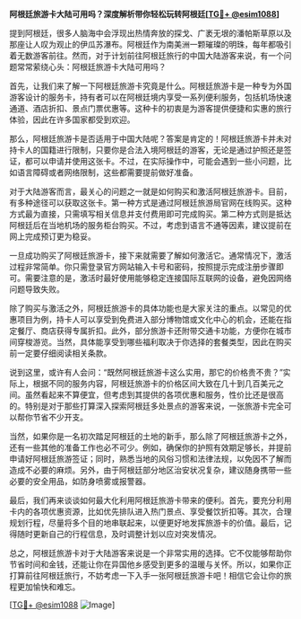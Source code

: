 **阿根廷旅游卡大陆可用吗？深度解析带你轻松玩转阿根廷[[TG💪+ @esim1088](https://t.me/s/esim1088)]**

提到阿根廷，很多人脑海中会浮现出热情奔放的探戈、广袤无垠的潘帕斯草原以及那座让人叹为观止的伊瓜苏瀑布。阿根廷作为南美洲一颗璀璨的明珠，每年都吸引着无数游客前往。然而，对于计划前往阿根廷旅行的中国大陆游客来说，有一个问题常常萦绕心头：阿根廷旅游卡大陆可用吗？

首先，让我们来了解一下阿根廷旅游卡究竟是什么。阿根廷旅游卡是一种专为外国游客设计的服务卡，持有者可以在阿根廷境内享受一系列便利服务，包括机场快速通道、酒店折扣、景点门票优惠等。这种卡的初衷是为游客提供便捷和实惠的旅行体验，因此在许多国家都受到欢迎。

那么，阿根廷旅游卡是否适用于中国大陆呢？答案是肯定的！阿根廷旅游卡并未对持卡人的国籍进行限制，只要你是合法入境阿根廷的游客，无论是通过护照还是签证，都可以申请并使用这张卡。不过，在实际操作中，可能会遇到一些小问题，比如语言障碍或者网络限制，这些都需要提前做好准备。

对于大陆游客而言，最关心的问题之一就是如何购买和激活阿根廷旅游卡。目前，有多种途径可以获取这张卡。第一种方式是通过阿根廷旅游局官网在线购买。这种方式最为直接，只需填写相关信息并支付费用即可完成购买。第二种方式则是抵达阿根廷后在当地机场的服务柜台购买。不过，考虑到语言不通等因素，建议提前在网上完成预订更为稳妥。

一旦成功购买了阿根廷旅游卡，接下来就需要了解如何激活它。通常情况下，激活过程非常简单。你只需登录官方网站输入卡号和密码，按照提示完成注册步骤即可。需要注意的是，激活时最好使用能够稳定连接国际互联网的设备，避免因网络问题导致失败。

除了购买与激活之外，阿根廷旅游卡的具体功能也是大家关注的重点。以常见的优惠项目为例，持卡人可以享受到免费进入部分博物馆或文化中心的机会，还能在指定餐厅、商店获得专属折扣。此外，部分旅游卡还附带交通卡功能，方便你在城市间穿梭游览。当然，具体能享受到哪些福利取决于你选择的套餐类型，因此在购买前一定要仔细阅读相关条款。

说到这里，或许有人会问：“既然阿根廷旅游卡这么实用，那它的价格贵不贵？”实际上，根据不同的服务内容，阿根廷旅游卡的价格区间大致在几十到几百美元之间。虽然看起来不算便宜，但考虑到其提供的各项优惠和服务，性价比还是很高的。特别是对于那些打算深入探索阿根廷多处景点的游客来说，一张旅游卡完全可以帮你节省不少开支。

当然，如果你是一名初次踏足阿根廷的土地的新手，那么除了阿根廷旅游卡之外，还有一些其他的准备工作也必不可少。例如，确保你的护照有效期足够长，并提前申请好阿根廷旅游签证；同时，熟悉当地的风俗习惯和法律法规，以免因不了解而造成不必要的麻烦。另外，由于阿根廷部分地区治安状况复杂，建议随身携带一些必要的安全用品，如防身喷雾或报警器。

最后，我们再来谈谈如何最大化利用阿根廷旅游卡带来的便利。首先，要充分利用卡内的各项优惠资源，比如优先排队进入热门景点、享受餐饮折扣等。其次，合理规划行程，尽量将多个目的地串联起来，以便更好地发挥旅游卡的价值。最后，记得随时更新自己的行程信息，及时调整计划以应对突发情况。

总之，阿根廷旅游卡对于大陆游客来说是一个非常实用的选择。它不仅能够帮助你节省时间和金钱，还能让你在异国他乡感受到更多的温暖与关怀。所以，如果你正打算前往阿根廷旅行，不妨考虑一下入手一张阿根廷旅游卡吧！相信它会让你的旅程更加愉快和难忘。

[[TG💪+ @esim1088](https://t.me/s/esim1088) ![Image](https://i.postimg.cc/4NQfJmqS/Snipaste-2025-05-13-00-14-12.png)]